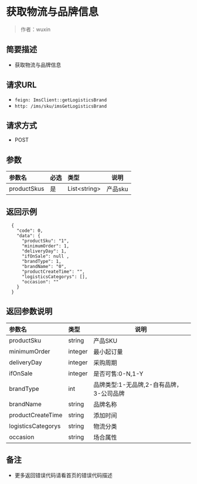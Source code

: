 # 获取物流与品牌信息

> 作者：wuxin

## 简要描述

- 获取物流与品牌信息

## 请求URL
- `feign: ImsClient::getLogisticsBrand`
- `http: /ims/sku/imsGetLogisticsBrand`
  
## 请求方式
- POST 

## 参数

|参数名|必选|类型|说明|
|:----    |:---|:----- |-----   |
|productSkus |是  |List&lt;string> |产品sku   |

## 返回示例 

``` 
  {
    "code": 0,
    "data": {
      "productSku": "1",
      "minimumOrder": 1,
      "deliveryDay": 1,
      "ifOnSale": null ,
      "brandType": 1,
      "brandName": "0",
	  "productCreateTime": "",
	  "logisticsCategorys": [],
	  "occasion": ""
    }
  }
```

## 返回参数说明 

|参数名|类型|说明|
|:-----  |:-----|-----                           |
|productSku |string   | 产品SKU |
|minimumOrder |integer   | 最小起订量  |
|deliveryDay |integer   | 采购周期 |
|ifOnSale |integer   | 是否可售:0-N,1-Y |
|brandType |int   | 品牌类型:1-无品牌,2-自有品牌，3-公司品牌 |
|brandName |string   | 品牌名称 |
|productCreateTime |string   | 添加时间 |
|logisticsCategorys |string   | 物流分类 |
|occasion |string   | 场合属性 |

## 备注 

- 更多返回错误代码请看首页的错误代码描述